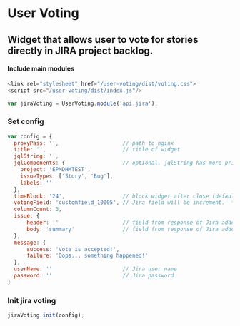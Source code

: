 # User Voting

## Widget that allows user to vote for stories directly in JIRA project backlog.

#### Include main modules
```javascript
<link rel="stylesheet" href="/user-voting/dist/voting.css">
<script src="/user-voting/dist/index.js"/>

var jiraVoting = UserVoting.module('api.jira');
```

### Set config
```javascript
var config = {
  proxyPass: '',                    // path to nginx
  title: '',                        // title of widget
  jqlString: '',
  jqlComponents: {                  // optional. jqlString has more priority
    project: 'EPMDHMTEST',
    issueTypes: ['Story', 'Bug'],
    labels: ''
  },
  timeBlock: '24',                  // block widget after close (default: 24h)
  votingField: 'customfield_10005', // Jira field will be increment.  **Note: field must be a number**
  columnCount: 3,
  issue: {
      header: ''                    // field from response of Jira added to header of column.  default null
      body: 'summary'               // field from response of Jira added to body of column.  default null
  },
  message: {
      success: 'Vote is accepted!',
      failure: 'Oops... something happened!'
  },
  userName: ''                      // Jira user name
  password: ''                      // Jira password
}
```

### Init jira voting
```javascript
jiraVoting.init(config);
```
